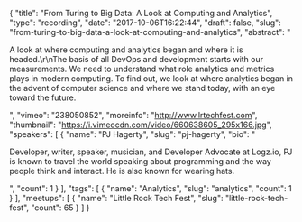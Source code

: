 {
  "title": "From Turing to Big Data: A Look at Computing and Analytics",
  "type": "recording",
  "date": "2017-10-06T16:22:44",
  "draft": false,
  "slug": "from-turing-to-big-data-a-look-at-computing-and-analytics",
  "abstract": "<p>A look at where computing and analytics began and where it is headed.\r\nThe basis of all DevOps and development starts with our measurements. We need to understand what role analytics and metrics plays in modern computing. To find out, we look at where analytics began in the advent of computer science and where we stand today, with an eye toward the future.</p>",
  "vimeo": "238050852",
  "moreinfo": "http://www.lrtechfest.com",
  "thumbnail": "https://i.vimeocdn.com/video/660638605_295x166.jpg",
  "speakers": [
    {
      "name": "PJ Hagerty",
      "slug": "pj-hagerty",
      "bio": "<p>Developer, writer, speaker, musician, and Developer Advocate at Logz.io, PJ is known to travel the world speaking about programming and the way people think and interact. He is also known for wearing hats.</p>",
      "count": 1
    }
  ],
  "tags": [
    {
      "name": "Analytics",
      "slug": "analytics",
      "count": 1
    }
  ],
  "meetups": [
    {
      "name": "Little Rock Tech Fest",
      "slug": "little-rock-tech-fest",
      "count": 65
    }
  ]
}